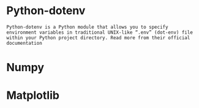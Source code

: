 
# Python-dotenv 
	Python-dotenv is a Python module that allows you to specify environment variables in traditional UNIX-like “.env” (dot-env) file within your Python project directory. Read more from their official documentation

# Numpy

# Matplotlib
